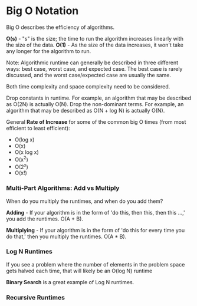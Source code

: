 # Big O Notation

Big O describes the efficiency of algorithms.

**O(s)** - "s" is the size; the time to run the algorithm increases linearly with the size of the data.
**O(1)** - As the size of the data increases, it won't take any longer for the algorithm to run.

Note: Algorithmic runtime can generally be described in three different ways: best case, worst case, and expected case. The best case is rarely discussed, and the worst case/expected case are usually the same.

Both time complexity and space complexity need to be considered.

Drop constants in runtime. For example, an algorithm that may be described as O(2N) is actually O(N).
Drop the non-dominant terms. For example, an algorithm that may be described as O(N + log N) is actually O(N).

General **Rate of Increase** for some of the common big O times (from most efficient to least efficient):
 - O(log x)
 - O(x)
 - O(x log x)
 - O(x<sup>2</sup>)
 - O(2<sup>x</sup>)
 - O(x!)

### Multi-Part Algorithms: Add vs Multiply

When do you multiply the runtimes, and when do you add them?

**Adding** - If your algorithm is in the form of 'do this, then this, then this ...,' you add the runtimes. O(A + B).

**Multiplying** - If your algorithm is in the form of 'do this for every time you do that,' then you multiply the runtimes. O(A * B).

### Log N Runtimes

If you see a problem where the number of elements in the problem space gets halved each time, that will likely be an O(log N) runtime

**Binary Search** is a great example of Log N runtimes. 

### Recursive Runtimes




